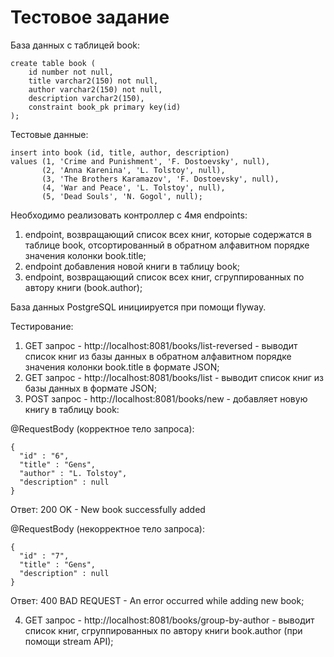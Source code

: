 # Тестовое задание

База данных с таблицей book:

```
create table book (
    id number not null,
    title varchar2(150) not null,
    author varchar2(150) not null,
    description varchar2(150),
    constraint book_pk primary key(id)
);
```

Тестовые данные:
```
insert into book (id, title, author, description)
values (1, 'Crime and Punishment', 'F. Dostoevsky', null),
       (2, 'Anna Karenina', 'L. Tolstoy', null),
       (3, 'The Brothers Karamazov', 'F. Dostoevsky', null),
       (4, 'War and Peace', 'L. Tolstoy', null),
       (5, 'Dead Souls', 'N. Gogol', null);
```

Необходимо реализовать контроллер с 4мя endpoints:

1. endpoint, возвращающий список всех книг, которые содержатся в таблице book, отсортированный в обратном алфавитном 
   порядке значения колонки book.title;
2. endpoint добавления новой книги в таблицу book;
3. endpoint, возвращающий список всех книг, сгруппированных по автору книги (book.author);

База данных PostgreSQL инициируется при помощи flyway.

Тестирование:
1. GET запрос - http://localhost:8081/books/list-reversed - выводит список книг из базы данных в обратном алфавитном 
   порядке значения колонки book.title в формате JSON;
2. GET запрос - http://localhost:8081/books/list - выводит список книг из базы данных в формате JSON;
3. POST запрос - http://localhost:8081/books/new - добавляет новую книгу в таблицу book: 
   
@RequestBody (корректное тело запроса):
```
{
  "id" : "6",
  "title" : "Gens",
  "author" : "L. Tolstoy",
  "description" : null
}
```
Ответ: 200 OK - New book successfully added

@RequestBody (некорректное тело запроса):
```
{
  "id" : "7",
  "title" : "Gens",
  "description" : null
}
```
Ответ: 400 BAD REQUEST - An error occurred while adding new book;

4. GET запрос - http://localhost:8081/books/group-by-author - выводит список книг, сгруппированных по автору книги 
   book.author (при помощи stream API);